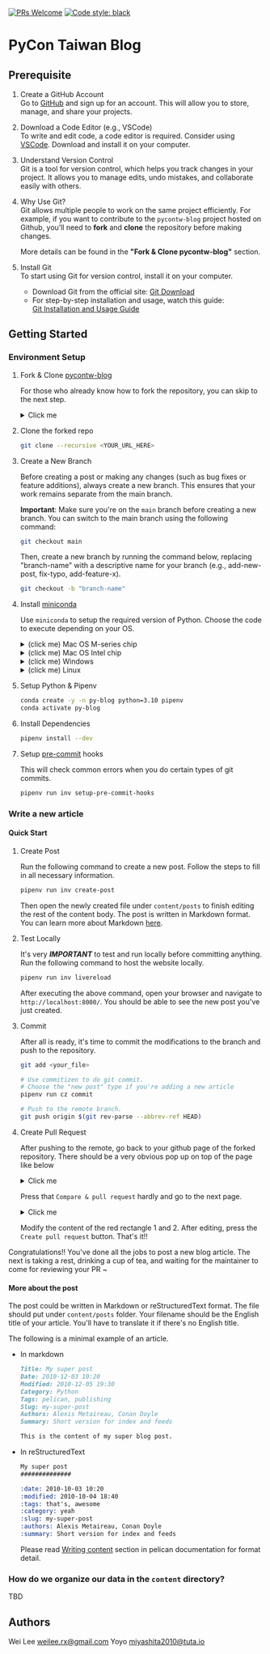 [![PRs Welcome](https://img.shields.io/badge/PRs-welcome-brightgreen.svg?style=flat-square)](http://makeapullrequest.com)
[![Code style: black](https://img.shields.io/badge/code%20style-black-000000.svg)](https://github.com/psf/black)

# PyCon Taiwan Blog

## Prerequisite

1. Create a GitHub Account  
   Go to [GitHub](https://github.com/) and sign up for an account. This will allow you to store, manage, and share your projects.

2. Download a Code Editor (e.g., VSCode)  
   To write and edit code, a code editor is required. Consider using [VSCode](https://code.visualstudio.com/download). Download and install it on your computer.

3. Understand Version Control  
   Git is a tool for version control, which helps you track changes in your project. It allows you to manage edits, undo mistakes, and collaborate easily with others.

4. Why Use Git?  
   Git allows multiple people to work on the same project efficiently. For example, if you want to contribute to the `pycontw-blog` project hosted on Github, you’ll need to **fork** and **clone** the repository before making changes.  

   More details can be found in the **"Fork & Clone pycontw-blog"** section.

5. Install Git  
   To start using Git for version control, install it on your computer.  

   - Download Git from the official site: [Git Download](https://git-scm.com/downloads)  
   - For step-by-step installation and usage, watch this guide:  
     [Git Installation and Usage Guide](https://www.youtube.com/watch?v=FKXRiAiQFiY&t=103s)

## Getting Started
### Environment Setup

1. Fork & Clone [pycontw-blog](https://github.com/pycontw/pycontw-blog)

    For those who already know how to fork the repository, you can skip to the next step.

    <details>
    <summary> Click me</summary>

    1.1 Navigate to [pycontw-blog](https://github.com/pycontw/pycontw-blog) and press the `Fork` button
    on the top right corner.
    <img src="./content/images/step_1_fork_repo.png" />

    1.2 Press `Create fork`
    <img src="./content/images/step_2_create_fork.png" />

    1.3 Copy the URL of the forked repo
    <img src="./content/images/step_3_copy_url.png" />
    </details>

2. Clone the forked repo

    ```bash
    git clone --recursive <YOUR_URL_HERE>
    ```

3. Create a New Branch

    Before creating a post or making any changes (such as bug fixes or feature additions), always create a new branch. This ensures that your work remains separate from the main branch.

    **Important**: Make sure you're on the `main` branch before creating a new branch. You can switch to the main branch using the following command:

    ```bash
    git checkout main
    ```

    Then, create a new branch by running the command below, replacing "branch-name" with a descriptive name for your branch (e.g., add-new-post, fix-typo, add-feature-x).

   ```bash
   git checkout -b "branch-name"
   ```

4. Install [miniconda](https://docs.anaconda.com/free/miniconda/#quick-command-line-install)

    Use `miniconda` to setup the required version of Python.
    Choose the code to execute depending on your OS.

    <details>
    <summary>(click me) Mac OS M-series chip</summary>

    ```bash
    mkdir -p ~/miniconda3
    curl https://repo.anaconda.com/miniconda/Miniconda3-latest-MacOSX-arm64.sh -o ~/miniconda3/miniconda.sh
    bash ~/miniconda3/miniconda.sh -b -u -p ~/miniconda3
    rm -rf ~/miniconda3/miniconda.sh
    ~/miniconda3/bin/conda init zsh
    ```
    </details>

    <details>
    <summary>(click me) Mac OS Intel chip</summary>

    ```bash
    mkdir -p ~/miniconda3
    curl https://repo.anaconda.com/miniconda/Miniconda3-latest-MacOSX-x86_64.sh -o ~/miniconda3/miniconda.sh
    bash ~/miniconda3/miniconda.sh -b -u -p ~/miniconda3
    rm -rf ~/miniconda3/miniconda.sh
    ~/miniconda3/bin/conda init zsh
    ```
    </details>

    <details>
    <summary>(click me) Windows</summary>

    ```bash
    curl https://repo.anaconda.com/miniconda/Miniconda3-latest-Windows-x86_64.exe -o miniconda.exe
    start /wait "" miniconda.exe /S
    del miniconda.exe
    ~/miniconda3/bin/conda init bash
    ```
    </details>

    <details>
    <summary>(click me) Linux</summary>

    ```bash
    mkdir -p ~/miniconda3
    wget https://repo.anaconda.com/miniconda/Miniconda3-latest-Linux-x86_64.sh -O ~/miniconda3/miniconda.sh
    bash ~/miniconda3/miniconda.sh -b -u -p ~/miniconda3
    rm -rf ~/miniconda3/miniconda.sh
    ~/miniconda3/bin/conda init bash
    ```
    </details>

5. Setup Python & Pipenv

    ```bash
    conda create -y -n py-blog python=3.10 pipenv
    conda activate py-blog
    ```

6. Install Dependencies
    ```bash
    pipenv install --dev
    ```

7. Setup [pre-commit](https://pre-commit.com/) hooks

    This will check common errors when you do certain types of git commits.

    ```bash
    pipenv run inv setup-pre-commit-hooks
    ```

### Write a new article

#### Quick Start

1. Create Post

    Run the following command to create a new post. Follow the steps to fill in all necessary information.

    ```bash
    pipenv run inv create-post
    ```

    Then open the newly created file under `content/posts` to finish editing the rest of the content body.
    The post is written in Markdown format. You can learn more about Markdown [here](https://www.markdownguide.org/cheat-sheet/).

2. Test Locally

    It's very ***IMPORTANT*** to test and run locally before committing anything. Run the following command to host the website locally.

    ```bash
    pipenv run inv livereload
    ```

    After executing the above command, open your browser and navigate to `http://localhost:8000/`.
    You should be able to see the new post you've just created.

3. Commit

    After all is ready, it's time to commit the modifications to the branch and push to the repository.

    ```bash
    git add <your_file>

    # Use commitizen to do git commit.
    # Choose the "new post" type if you're adding a new article
    pipenv run cz commit

    # Push to the remote branch.
    git push origin $(git rev-parse --abbrev-ref HEAD)
    ```

4. Create Pull Request

    After pushing to the remote, go back to your github page of the forked repository. There should be a very obvious pop up on top of the page like below
    <details>
    <summary>Click me</summary>
    <img src="content/images/pr_step_1.png" />
    </details>

    Press that `Compare & pull request` hardly and go to the next page.

    <details>
    <summary>Click me</summary>
    <img src="content/images/pr_step_2.png" />
    </details>

    Modify the content of the red rectangle 1 and 2. After editing, press the `Create pull request` button. That's it!!

Congratulations!! You've done all the jobs to post a new blog article. The next is taking a rest, drinking a cup of tea, and waiting for the maintainer to come for reviewing your PR ~


#### More about the post

The post could be written in Markdown or reStructuredText format. The file should put under `content/posts` folder. Your filename should be the English title of your article. You'll have to translate it if there's no English title.

The following is a minimal example of an article.
* In markdown
    ```markdown
    Title: My super post
    Date: 2010-12-03 10:20
    Modified: 2010-12-05 19:30
    Category: Python
    Tags: pelican, publishing
    Slug: my-super-post
    Authors: Alexis Metaireau, Conan Doyle
    Summary: Short version for index and feeds

    This is the content of my super blog post.
    ```
* In reStructuredText
    ```reStructuredText
    My super post
    ##############

    :date: 2010-10-03 10:20
    :modified: 2010-10-04 18:40
    :tags: that's, awesome
    :category: yeah
    :slug: my-super-post
    :authors: Alexis Metaireau, Conan Doyle
    :summary: Short version for index and feeds
    ```

    Please read [Writing content](https://docs.getpelican.com/en/latest/content.html) section in pelican documentation for format detail.

### How do we organize our data in the `content` directory?
TBD

## Authors
Wei Lee <weilee.rx@gmail.com>
Yoyo <miyashita2010@tuta.io>
